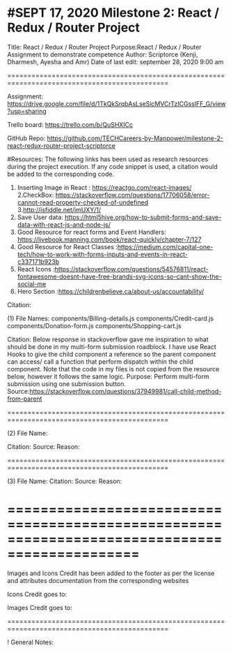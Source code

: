 # #SEPT 17, 2020 Milestone 2: React / Redux / Router Project

Title: React / Redux / Router Project
Purpose:React / Redux / Router Assignment to demonstrate competence
Author: Scriptorce (Kenji, Dharmesh, Ayesha and Amr)
Date of last edit: september 28, 2020 9:00 am

==============================================================================================

Assignment: https://drive.google.com/file/d/1TkQkSrqbAsLseSicMVCrTzICGsslFF_G/view?usp=sharing

Trello board: https://trello.com/b/QuSHXICc

GitHub Repo: https://github.com/TECHCareers-by-Manpower/milestone-2-react-redux-router-project-scriptorce

#Resources: The following links has been used as research resources during the project execution. If any code snippet is used, a citation would be added to the corresponding code.

1. Inserting Image in React : https://reactgo.com/react-images/
   2.CheckBox:
   https://stackoverflow.com/questions/17706058/error-cannot-read-property-checked-of-undefined 3.http://jsfiddle.net/jmUXY/1/
2. Save User data: https://html5hive.org/how-to-submit-forms-and-save-data-with-react-js-and-node-js/
3. Good Resource for react forms and Event Handlers: https://livebook.manning.com/book/react-quickly/chapter-7/127
4. Good Resource for React Classes :https://medium.com/capital-one-tech/how-to-work-with-forms-inputs-and-events-in-react-c337171b923b
5. React Icons :https://stackoverflow.com/questions/54576811/react-fontawesome-doesnt-have-free-brands-svg-icons-so-cant-show-the-social-me
6. Hero Section :https://childrenbelieve.ca/about-us/accountability/

Citation:

(1) File Names: 
components/Billing-details.js
components/Credit-card.js
components/Donation-form.js
components/Shopping-cart.js

Citation: Below response in stackoverflow gave me inspiration to what should be done
in my multi-form submission roadblock. I have use React Hooks to give the child component a reference so the parent component can access/ call a function that perform dispatch within the child component. Note that the code in my files is not copied from the resource below, however it follows the same logic.
Purpose: Perform multi-form submission using one submission button.
Source:https://stackoverflow.com/questions/37949981/call-child-method-from-parent

==============================================================================================

(2) File Name:

Citation:
Source:
Reason:

==============================================================================================

(3) File Name:
Citation:
Source:
Reason:

# ==============================================================================================

Images and Icons Credit has been added to the footer as per the license and attributes documentation from the corresponding websites

Icons Credit goes to:

Images Credit goes to:

==============================================================================================

! General Notes:
